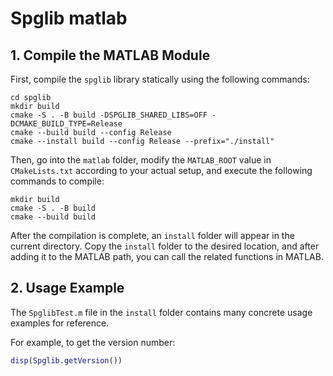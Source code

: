 # Spglib matlab

## 1. Compile the MATLAB Module

First, compile the `spglib` library statically using the following commands:

```shell
cd spglib
mkdir build
cmake -S . -B build -DSPGLIB_SHARED_LIBS=OFF -DCMAKE_BUILD_TYPE=Release
cmake --build build --config Release
cmake --install build --config Release --prefix="./install"
```

Then, go into the `matlab` folder, modify the `MATLAB_ROOT` value in `CMakeLists.txt` according to your actual setup, and execute the following commands to compile:

```shell
mkdir build
cmake -S . -B build
cmake --build build
```

After the compilation is complete, an `install` folder will appear in the current directory. Copy the `install` folder to the desired location, and after adding it to the MATLAB path, you can call the related functions in MATLAB.

## 2. Usage Example

The `SpglibTest.m` file in the `install` folder contains many concrete usage examples for reference.

For example, to get the version number:

```matlab
disp(Spglib.getVersion())
```
